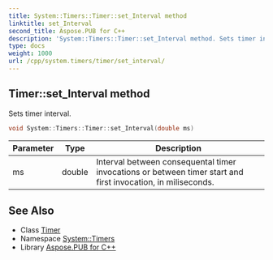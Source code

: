 ```yaml
---
title: System::Timers::Timer::set_Interval method
linktitle: set_Interval
second_title: Aspose.PUB for C++
description: 'System::Timers::Timer::set_Interval method. Sets timer interval in C++.'
type: docs
weight: 1000
url: /cpp/system.timers/timer/set_interval/
---
```

## Timer::set_Interval method


Sets timer interval.

```cpp
void System::Timers::Timer::set_Interval(double ms)
```


| Parameter | Type | Description |
| --- | --- | --- |
| ms | double | Interval between consequental timer invocations or between timer start and first invocation, in miliseconds. |

## See Also

* Class [Timer](../)
* Namespace [System::Timers](../../)
* Library [Aspose.PUB for C++](../../../)
